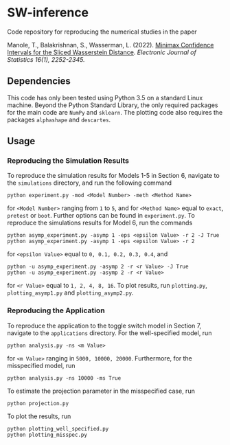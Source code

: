 # SW-inference
Code repository for reproducing the numerical studies in the paper 

Manole, T., Balakrishnan, S., Wasserman, L. (2022). [Minimax Confidence Intervals for the Sliced Wasserstein Distance](https://arxiv.org/abs/1909.07862). _Electronic Journal of Statistics 16(1), 2252-2345._


## Dependencies 
This code has only been tested using Python 3.5 on a standard Linux machine. Beyond the Python Standard Library, the only required packages for the main code are `NumPy` and `sklearn`. The plotting code also requires the packages `alphashape` and `descartes`.

## Usage  
### Reproducing the Simulation Results
To reproduce the simulation results for Models 1-5 in Section 6, navigate to the `simulations` directory, and run the following command
```{python}
python experiment.py -mod <Model Number> -meth <Method Name> 
```
for `<Model Number>` ranging from `1` to `5`, and for `<Method Name>` equal to
`exact`, `pretest` or `boot`. 
Further options can be found in `experiment.py`. To reproduce the simulations results
for Model 6, run the commands
```{python}
python asymp_experiment.py -asymp 1 -eps <epsilon Value> -r 2 -J True
python asymp_experiment.py -asymp 1 -eps <epsilon Value> -r 2
```
for `<epsilon Value>` equal to `0, 0.1, 0.2, 0.3, 0.4`, and
```{python}
python -u asymp_experiment.py -asymp 2 -r <r Value> -J True 
python -u asymp_experiment.py -asymp 2 -r <r Value> 
```
for `<r Value>` equal to `1, 2, 4, 8, 16`.
To plot results, run `plotting.py`, `plotting_asymp1.py` and `plotting_asymp2.py`.

### Reproducing the Application
To reproduce the application to the toggle switch model in Section 7, navigate to the `applications`
directory. For the well-specified model, run
```{python}
python analysis.py -ns <m Value> 
```
for `<m Value>` ranging in `5000, 10000, 20000`. Furthermore, for the misspecified model, run
```{python}
python analysis.py -ns 10000 -ms True
```
To estimate the projection parameter in the misspecified case, run  
```{python}
python projection.py
```
To plot the results, run
```{python}
python plotting_well_specified.py
python plotting_misspec.py
``` 
